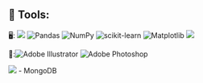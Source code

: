 ## 🔧 Tools:
🖥️: <img src="https://img.shields.io/badge/Python-blue?style=flat-square&logo=Python&logoColor=white"/> ![Pandas](https://img.shields.io/badge/pandas-%23150458.svg?style=for-the-badge&logo=pandas&logoColor=white)   ![NumPy](https://img.shields.io/badge/numpy-%23013243.svg?style=for-the-badge&logo=numpy&logoColor=white)  ![scikit-learn](https://img.shields.io/badge/scikit--learn-%23F7931E.svg?style=for-the-badge&logo=scikit-learn&logoColor=white)   ![Matplotlib](https://img.shields.io/badge/Matplotlib-%23ffffff.svg?style=for-the-badge&logo=Matplotlib&logoColor=black)  <img src="https://img.shields.io/badge/SAS-blue?style=flat-square&logo=SAS&logoColor=white"/>  

🎨:![Adobe Illustrator](https://img.shields.io/badge/adobe%20illustrator-%23FF9A00.svg?style=for-the-badge&logo=adobe%20illustrator&logoColor=white)   ![Adobe Photoshop](https://img.shields.io/badge/adobe%20photoshop-%2331A8FF.svg?style=for-the-badge&logo=adobe%20photoshop&logoColor=white)   

<img src="https://img.shields.io/badge/MySQL-4479A1?style=flat-square&logo=MySQL&logoColor=white"/>
- MongoDB
